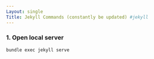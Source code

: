 ```yaml
---
Layout: single
Title: Jekyll Commands (constantly be updated) #jekyll
---
```


### 1. Open local server

```
bundle exec jekyll serve
```


